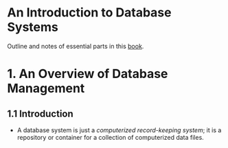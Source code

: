 # An Introduction to Database Systems

Outline and notes of essential parts in this [book](https://www.amazon.com/Introduction-Database-Systems-8th/dp/0321197844).


# 1. An Overview of Database Management

## 1.1 Introduction

- A database system is just a *computerized record-keeping system*; it is a repository or container for a collection of computerized data files.


